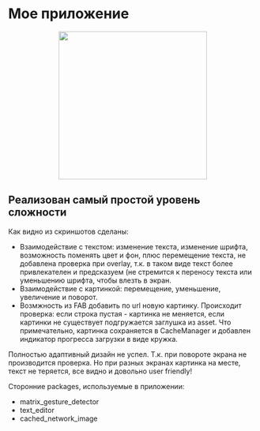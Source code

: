 # Мое приложение

<p align="center">
<img src="https://babylabpro.ru/img/surf/198.png" height="300" />
</p>

## Реализован самый простой уровень сложности

Как видно из скриншотов сделаны:
<ul>
  <li>Взаимодействие с текстом: изменение текста, изменение шрифта, возможность поменять цвет и фон, плюс перемещение текста, не добавлена проверка при overlay, т.к. в таком виде текст более привлекателен и предсказуем (не стремится к переносу текста или уменьшению шрифта, чтобы влезть в экран.</li>
  <li>Взаимодействие с картинкой: перемещение, уменьшение, увеличение и поворот.</li>
  <li>Возмжность из FAB добавить по url новую картинку. Происходит проверка: если строка пустая - картинка не меняется, если картинки не существует подгружается заглушка из asset. Что примечательно, картинка сохраняется в CacheManager и добавлен индикатор прогресса загрузки в виде кружка.</li>
</ul>

Полностью адаптивный дизайн не успел. Т.к. при повороте экрана не производится проверка. Но при разных экранах картинка на месте, текст не теряется, все видно и довольно user friendly!

Сторонние packages, используемые в приложении:

<ul>
  <li>matrix_gesture_detector</li>
  <li>text_editor</li>
  <li>cached_network_image</li>
</ul>


